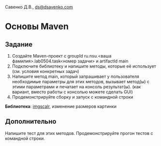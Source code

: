 Савенко Д.В., <ds@dsavenko.com>

# Основы Maven

## Задание

1. Создайте Maven-проект с groupId ru.nsu.<ваша фамилия>.lab0504.task<номер задачи> и artifactId main
2. Подключите библиотеку и напишите методы, которые её использует (см. условия конкретных задач)
3. Напишите метод main, который запрашивает у пользователя необходимые параметры для этих методов, вызывает метод(ы) с этими параметрами и печатает на консоль результат(ы). (как вариант, вместо работы с
   консолью можете сделать GUI)
4. Продемонстрируйте сборку и запуск с командной строки

**Библиотека**: [imgscalr](https://github.com/rkalla/imgscalr), изменение размеров картинки

## Дополнительно

Напишите тест для этих методов. Продемонстрируйте прогон тестов с командной строки.
